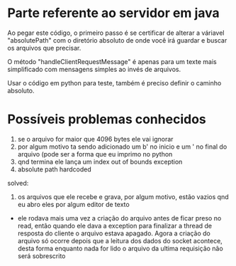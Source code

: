 # Parte referente ao servidor em java

Ao pegar este código, o primeiro passo é se certificar de alterar a váriavel "absolutePath" 
com o diretório absoluto de onde você irá guardar e buscar os arquivos que precisar.

O método "handleClientRequestMessage" é apenas para um texte mais simplificado com mensagens 
simples ao invés de arquivos.

Usar o código em python para teste, também é preciso definir o caminho absoluto.

# Possíveis problemas conhecidos

1) se o arquivo for maior que 4096 bytes ele vai ignorar
2) por algum motivo ta sendo adicionado um b' no inicio e um ' no final do arquivo (pode ser a forma que eu imprimo no python
3) qnd termina ele lança um index out of bounds exception
4) absolute path hardcoded

solved:
1) os arquivos que ele recebe e grava, por algum motivo, estão vazios qnd eu abro eles por algum editor de texto
  - ele rodava mais uma vez a criação do arquivo antes de ficar preso no read, então quando ele dava a exception para 
  finalizar a thread de resposta do cliente o arquivo estava apagado. Agora a criação do arquivo só ocorre depois que a 
  leitura dos dados do socket acontece, desta forma enquanto nada for lido o arquivo da ultima requisição não será sobrescrito
